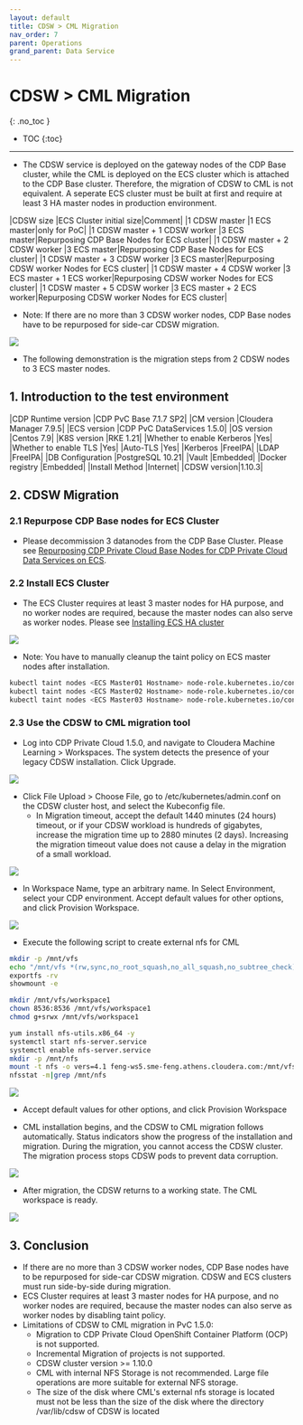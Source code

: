 ```yaml
---
layout: default
title: CDSW > CML Migration
nav_order: 7
parent: Operations
grand_parent: Data Service
---
```


# CDSW > CML Migration
{: .no_toc }

- TOC
{:toc}

---

- The CDSW service is deployed on the gateway nodes of the CDP Base cluster, while the CML is deployed on the ECS cluster which is attached to the CDP Base cluster. Therefore, the migration of CDSW to CML is not equivalent. A seperate ECS cluster must be built at first and require at least 3 HA master nodes in production environment. 

|CDSW size |ECS Cluster initial size|Comment|
|1 CDSW master |1 ECS master|only for PoC|
|1 CDSW master + 1 CDSW worker |3 ECS master|Repurposing CDP Base Nodes for ECS cluster|
|1 CDSW master + 2 CDSW worker |3 ECS master|Repurposing CDP Base Nodes for ECS cluster|
|1 CDSW master + 3 CDSW worker |3 ECS master|Repurposing CDSW worker Nodes for ECS cluster|
|1 CDSW master + 4 CDSW worker |3 ECS master + 1 ECS worker|Repurposing CDSW worker Nodes for ECS cluster|
|1 CDSW master + 5 CDSW worker |3 ECS master + 2 ECS worker|Repurposing CDSW worker Nodes for ECS cluster|

- Note: If there are no more than 3 CDSW worker nodes, CDP Base nodes have to be repurposed for side-car CDSW migration.

![](../../assets/images/ds/cdswmig01.png)

- The following demonstration is the migration steps from 2 CDSW nodes to 3 ECS master nodes.


## 1. Introduction to the test environment

|CDP Runtime version |CDP PvC Base 7.1.7 SP2|
|CM version |Cloudera Manager 7.9.5|
|ECS version |CDP PvC DataServices 1.5.0|
|OS version |Centos 7.9|
|K8S version |RKE 1.21|
|Whether to enable Kerberos |Yes|
|Whether to enable TLS |Yes|
|Auto-TLS |Yes|
|Kerberos |FreeIPA|
|LDAP |FreeIPA|
|DB Configuration |PostgreSQL 10.21|
|Vault |Embedded|
|Docker registry |Embedded|
|Install Method |Internet|
|CDSW version|1.10.3|


## 2. CDSW Migration

### 2.1 Repurpose CDP Base nodes for ECS Cluster

- Please decommission 3 datanodes from the CDP Base Cluster. Please see [Repurposing CDP Private Cloud Base Nodes for CDP Private Cloud Data Services on ECS](https://docs.cloudera.com/cdp-private-cloud-data-services/1.5.0/repurposing-nodes/topics/cdppvc-data-services-repurposing-nodes.html).

### 2.2 Install ECS Cluster

- The ECS Cluster requires at least 3 master nodes for HA purpose, and no worker nodes are required, because the master nodes can also serve as worker nodes. Please see [Installing ECS HA cluster](https://fxu1024.github.io/docs/ds/freshinstall/)

![](../../assets/images/ds/cdswmig08.png)

- Note: You have to manually cleanup the taint policy on ECS master nodes after installation.
```bash
kubectl taint nodes <ECS Master01 Hostname> node-role.kubernetes.io/control-plane=true:NoSchedule-
kubectl taint nodes <ECS Master02 Hostname> node-role.kubernetes.io/control-plane=true:NoSchedule-
kubectl taint nodes <ECS Master03 Hostname> node-role.kubernetes.io/control-plane=true:NoSchedule-
```


### 2.3 Use the CDSW to CML migration tool

- Log into CDP Private Cloud 1.5.0, and navigate to Cloudera Machine Learning > Workspaces. The system detects the presence of your legacy CDSW installation. Click Upgrade.

![](../../assets/images/ds/cdswmig02.png)

- Click File Upload > Choose File, go to /etc/kubernetes/admin.conf on the CDSW cluster host, and select the Kubeconfig file.
    - In Migration timeout, accept the default 1440 minutes (24 hours) timeout, or if your CDSW workload is hundreds of gigabytes, increase the migration time up to 2880 minutes (2 days). Increasing the migration timeout value does not cause a delay in the migration of a small workload.

![](../../assets/images/ds/cdswmig03.png)

- In Workspace Name, type an arbitrary name. In Select Environment, select your CDP environment. Accept default values for other options, and click Provision Workspace.

![](../../assets/images/ds/cdswmig04.png)

- Execute the following script to create external nfs for CML

```bash
mkdir -p /mnt/vfs
echo "/mnt/vfs *(rw,sync,no_root_squash,no_all_squash,no_subtree_check)" > /etc/exports
exportfs -rv
showmount -e

mkdir /mnt/vfs/workspace1
chown 8536:8536 /mnt/vfs/workspace1
chmod g+srwx /mnt/vfs/workspace1

yum install nfs-utils.x86_64 -y
systemctl start nfs-server.service
systemctl enable nfs-server.service
mkdir -p /mnt/nfs
mount -t nfs -o vers=4.1 feng-ws5.sme-feng.athens.cloudera.com:/mnt/vfs/workspace1 /mnt/nfs
nfsstat -m|grep /mnt/nfs
```

![](../../assets/images/ds/cdswmig05.png)

- Accept default values for other options, and click Provision Workspace

- CML installation begins, and the CDSW to CML migration follows automatically. Status indicators show the progress of the installation and migration. During the migration, you cannot access the CDSW cluster. The migration process stops CDSW pods to prevent data corruption. 

![](../../assets/images/ds/cdswmig06.png)

- After migration, the CDSW returns to a working state. The CML workspace is ready.

![](../../assets/images/ds/cdswmig07.png)


## 3. Conclusion

- If there are no more than 3 CDSW worker nodes, CDP Base nodes have to be repurposed for side-car CDSW migration. CDSW and ECS clusters must run side-by-side during migration.
- ECS Cluster requires at least 3 master nodes for HA purpose, and no worker nodes are required, because the master nodes can also serve as worker nodes by disabling taint policy.
- Limitations of CDSW to CML migration in PvC 1.5.0:
	- Migration to CDP Private Cloud OpenShift Container Platform (OCP) is not supported.
	- Incremental Migration of projects is not supported.
	- CDSW cluster version >= 1.10.0
	- CML with internal NFS Storage is not recommended. Large file operations are more suitable for external NFS storage.
	- The size of the disk where CML's external nfs storage is located must not be less than the size of the disk where the directory /var/lib/cdsw of CDSW is located
